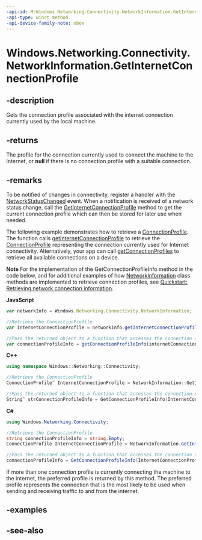 ```yaml
---
-api-id: M:Windows.Networking.Connectivity.NetworkInformation.GetInternetConnectionProfile
-api-type: winrt method
-api-device-family-note: xbox
---
```


<!-- Method syntax
public Windows.Networking.Connectivity.ConnectionProfile GetInternetConnectionProfile()
-->

# Windows.Networking.Connectivity.NetworkInformation.GetInternetConnectionProfile

## -description
Gets the connection profile associated with the internet connection currently used by the local machine.

## -returns
The profile for the connection currently used to connect the machine to the Internet, or **null** if there is no connection profile with a suitable connection.

## -remarks
To be notified of changes in connectivity, register a handler with the [NetworkStatusChanged](networkinformation_networkstatuschanged.md) event. When a notification is received of a network status change, call the [GetInternetConnectionProfile](networkinformation_getinternetconnectionprofile.md) method to get the current connection profile which can then be stored for later use when needed.

The following example demonstrates how to retrieve a [ConnectionProfile](connectionprofile.md). The function calls [getInternetConnectionProfile](networkinformation_getinternetconnectionprofile.md) to retrieve the [ConnectionProfile](connectionprofile.md) representing the connection currently used for Internet connectivity. Alternatively, your app can call [getConnectionProfiles](networkinformation_getconnectionprofiles.md) to retrieve all available connections on a device.

**Note** For the implementation of the GetConnectionProfileInfo method in the code below, and for additional examples of how [NetworkInformation](networkinformation.md) class methods are implemented to retrieve connection profiles, see [Quickstart: Retrieving network connection information](http://msdn.microsoft.com/library/ef383500-f2a9-4b93-8f6b-1f87560305d8).

**JavaScript**
```javascript
var networkInfo = Windows.Networking.Connectivity.NetworkInformation;

//Retrieve the ConnectionProfile
var internetConnectionProfile = networkInfo.getInternetConnectionProfile();

//Pass the returned object to a function that accesses the connection data  
var connectionProfileInfo = getConnectionProfileInfo(internetConnectionProfile);
```

**C++**
```cpp
using namespace Windows::Networking::Connectivity;

//Retrieve the ConnectionProfile
ConnectionProfile^ InternetConnectionProfile = NetworkInformation::GetInternetConnectionProfile();

//Pass the returned object to a function that accesses the connection data        
String^ strConnectionProfileInfo = GetConnectionProfileInfo(InternetConnectionProfile);
```

**C#**
```csharp
using Windows.Networking.Connectivity;

//Retrieve the ConnectionProfile
string connectionProfileInfo = string.Empty;
ConnectionProfile InternetConnectionProfile = NetworkInformation.GetInternetConnectionProfile();

//Pass the returned object to a function that accesses the connection data  
connectionProfileInfo = GetConnectionProfileInfo(InternetConnectionProfile);
```

If more than one connection profile is currently connecting the machine to the internet, the preferred profile is returned by this method. The preferred profile represents the connection that is the most likely to be used when sending and receiving traffic to and from the internet.

## -examples

## -see-also
